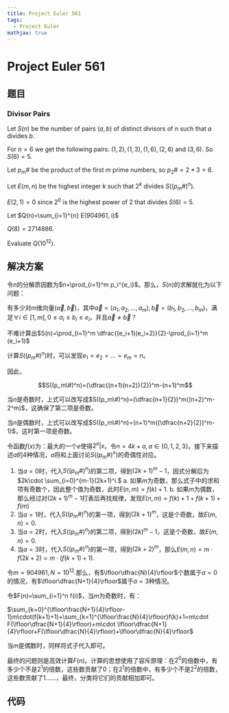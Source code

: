 ```yaml
---
title: Project Euler 561
tags:
  - Project Euler
mathjax: true
---
```

<escape><!-- more --></escape>
    
# Project Euler 561
## 题目
### Divisor Pairs



Let $S(n)$ be the number of pairs $(a,b)$ of distinct divisors of $n$ such that $a$ divides $b$.

For $n=6$ we get the following pairs: $(1,2), (1,3), (1,6),( 2,6)$ and $(3,6)$. So $S(6)=5$.

Let $p_m\#$ be the product of the first $m$ prime numbers,  so $p_2\# = 2*3 = 6$.

Let $E(m, n)$ be the highest integer $k$ such that $2^k$ divides $S((p_m\#)^n)$.

$E(2,1) = 0$ since $2^0$ is the highest power of $2$ that divides $S(6)=5$.

Let $Q(n)=\sum_{i=1}^{n} E(904961, i)$

$Q(8)=2714886$.

Evaluate $Q(10^{12})$. 



## 解决方案

令$n$的分解质因数为$n=\prod_{i=1}^m p_i^{e_i}$。那么，$S(n)$的求解就化为以下问题：

有多少对$m$维向量$(\vec{a},\vec{b})$，其中$\vec{a}=(a_1,a_2,\dots,a_m),\vec{b}=(b_1,b_2,\dots,b_m)$，满足$\forall i\in[1,m],0\le a_i\le b_i\le e_i$，并且$\vec{a}\neq \vec{b}$？

不难计算出$S(n)=\prod_{i=1}^m \dfrac{(e_i+1)(e_i+2)}{2}-\prod_{i=1}^m (e_i+1)$

计算$S((p_m\#)^n)$时，可以发现$e_1=e_2=\dots=e_m=n$。

因此，

$$S((p_m\#)^n)=(\dfrac{(n+1)(n+2)}{2})^m-(n+1)^m$$

当$n$是奇数时，上式可以改写成$S((p_m\#)^n)=(\dfrac{n+1}{2})^m((n+2)^m-2^m)$，这确保了第二项是奇数。

当$n$是偶数时，上式可以改写成$S((p_m\#)^n)=(n+1)^m((\dfrac{n+2}{2})^m-1)$，这时第一项是奇数。

令函数$f(x)$为：最大的一个$e$使得$2^e|x$。令$n=4k+a,a\in\{0,1,2,3\}$。接下来描述$a$的$4$种情况，$a$将和上面讨论$S((p_m\#)^n)$的奇偶性对应。

1. 当$a=0$时，代入$S((p_m\#)^n)$的第二项，得到$(2k+1)^m-1$，因式分解后为$2k\cdot \sum_{i=0}^{m-1}(2k+1)^i.$
a. 如果$m$为奇数，那么式子中的求和项有奇数个，因此整个值为奇数，此时$E(n,m)=f(k)+1$.
b. 如果$m$为偶数，那么经过对$(2k+1)^m-1$打表后再找规律，发现$E(n,m)=f(k)+1 +f(k+1)+f(m)$
2. 当$a=1$时，代入$S((p_m\#)^n)$的第一项，得到$(2k+1)^m$，这是个奇数，故$E(m,n)=0.$
3. 当$a=2$时，代入$S((p_m\#)^n)$的第二项，得到$(2k)^m-1$，这是个奇数，故$E(m,n)=0.$
4. 当$a=3$时，代入$S((p_m\#)^n)$的第一项，得到$(2k+2)^m$，那么$E(m,n)=m\cdot f(2k+2)=m\cdot(f(k+1)+1)$.

令$m=904961,N=10^{12}.$那么，有$\lfloor\dfrac{N}{4}\rfloor$个数属于$a=0$的情况，有$\lfloor\dfrac{N+1}{4}\rfloor$属于$a=3$种情况。

令$F(n)=\sum_{i=1}^n f(i)$，当$m$为奇数时，有：

$\sum_{k=0}^{\lfloor\frac{N+1}{4}\rfloor-1}m\cdot(f(k+1)+1)+\sum_{k=1}^{\lfloor\frac{N}{4}\rfloor}f(k)+1=m\cdot F(\lfloor\dfrac{N+1}{4}\rfloor)+m\cdot \lfloor\dfrac{N+1}{4}\rfloor+F(\lfloor\dfrac{N}{4}\rfloor)+\lfloor\dfrac{N}{4}\rfloor$

当$m$是偶数时，同样将式子代入即可。

最终的问题则是高效计算$F(n)$。计算的思想使用了容斥原理：在$2^0$的倍数中，有多少个不是$2^1$的倍数，这些数贡献了$0$；在$2^1$的倍数中，有多少个不是$2^2$的倍数，这些数贡献了$1$……，最终，分类将它们的贡献相加即可。

## 代码


